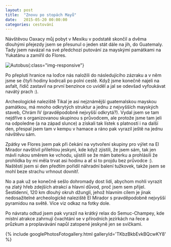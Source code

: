 ```yaml
---
layout: post
title:  "Znovu po stopách Mayů"
date:   2015-05-20 00:00:00
categories: cestování
---
```


Návštěvou Oaxacy můj pobyt v Mexiku v podstatě skončil a dvěma dlouhými přejezdy jsem se přesunul o jeden stát dále na jih, do Guatemaly. Tady jsem navázal na své předchozí putování za mayskými památkami na Yukatánu a zamířil do Flores.

![Autobus](https://lh4.googleusercontent.com/-5EBsLz5DMTM/VVwRcJk0xfI/AAAAAAAAEEw/l5w9RtLS3gs/w702-h395-no/WP_20150407_001.jpg){:class="img-responsive"}

Po přeplutí hranice na loďce nás naložili do následujícího zázraku a v něm jsme se čtyři hodiny kodrcali po polní cestě. Když jsme konečně najeli na asfalt, řidič zastavil na první benzínce co uviděl a jal se odevšad vyfoukávat navátý prach :).

Archeologické naleziště Tikal je asi nejznámější guatemalskou mayskou památkou, má mnoho odkrytých struktur a jednu z nejvyšších mayských staveb, Chrám IV (pravděpodobně nejvyšší odkrytá?). Vydal jsem se tam nejdříve s organizovanou skupinou s průvodcem, ale protože jsme tam jeli na odpoledne (a na západ slunce) a získali tak lístek s platností i na další den, přespal jsem tam v kempu v hamace a ráno pak vyrazil ještě na jednu návštěvu sám.

Zpátky ve Flores jsem pak při čekání na vytvoření skupiny pro výlet na El Mirador navštívil přilehlou jeskyni, kde když zjistili, že jsem sám, tak jen mávli rukou směrem ke vchodu, ujistili se že mám baterku a prohlásili že prohlídka by mi měla trvat asi hodinu a ať si to projdu bez průvodce :). Naštěstí jsem si den předtím pořídil náhradní balení tužkovek, takže jsem se mohl beze strachu vrhnout dovnitř.

No a pak už se konečně sešlo dohromady dost lidí, abychom mohli vyrazit na zlatý hřeb zdejších atrakcí a hlavní důvod, proč jsem sem přijel. Šestidenní, 120 km dlouhý okruh džunglí, jehož hlavním cílem je jinak nedosažitelné archeologické naleziště El Mirador s pravděpodobně nejvyšší pyramidou na světě. Více viz odkaz na fotky dole.

Po návratu odtud jsem pak vyrazil na krátký relax do Semuc-Champey, kde místní atrakce zahrnují čvachtání se v přírodních jezírkách na řece a průzkum a proplavávání napůl zatopené jeskyně jen se svíčkami.

{% include googlePhotosFotogallery.html galleryId='TKbzBkbEvkBQcwKY8' %}
